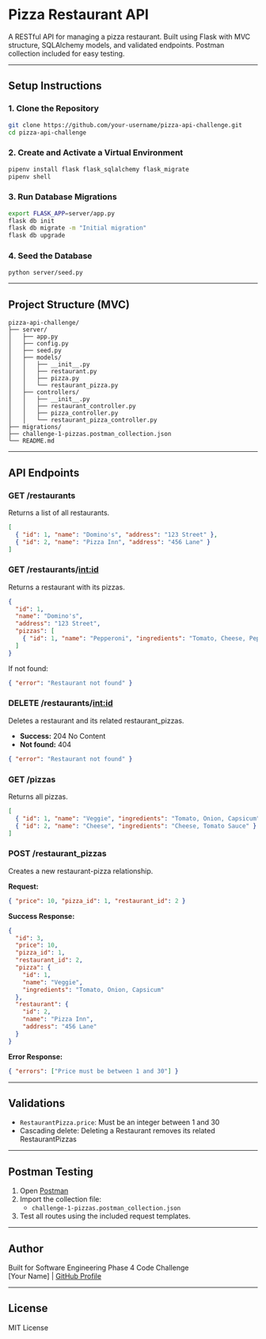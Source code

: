 #  Pizza Restaurant API

A RESTful API for managing a pizza restaurant. Built using Flask with MVC structure, SQLAlchemy models, and validated endpoints. Postman collection included for easy testing.

---

##  Setup Instructions

### 1. Clone the Repository
```bash
git clone https://github.com/your-username/pizza-api-challenge.git
cd pizza-api-challenge
```

### 2. Create and Activate a Virtual Environment
```bash
pipenv install flask flask_sqlalchemy flask_migrate
pipenv shell
```

### 3. Run Database Migrations
```bash
export FLASK_APP=server/app.py
flask db init
flask db migrate -m "Initial migration"
flask db upgrade
```

### 4. Seed the Database
```bash
python server/seed.py
```

---

##  Project Structure (MVC)
```
pizza-api-challenge/
├── server/
│   ├── app.py
│   ├── config.py
│   ├── seed.py
│   ├── models/
│   │   ├── __init__.py
│   │   ├── restaurant.py
│   │   ├── pizza.py
│   │   └── restaurant_pizza.py
│   ├── controllers/
│   │   ├── __init__.py
│   │   ├── restaurant_controller.py
│   │   ├── pizza_controller.py
│   │   └── restaurant_pizza_controller.py
├── migrations/
├── challenge-1-pizzas.postman_collection.json
└── README.md
```

---

## API Endpoints

###  GET /restaurants
Returns a list of all restaurants.
```json
[
  { "id": 1, "name": "Domino's", "address": "123 Street" },
  { "id": 2, "name": "Pizza Inn", "address": "456 Lane" }
]
```

###  GET /restaurants/<int:id>
Returns a restaurant with its pizzas.
```json
{
  "id": 1,
  "name": "Domino's",
  "address": "123 Street",
  "pizzas": [
    { "id": 1, "name": "Pepperoni", "ingredients": "Tomato, Cheese, Pepperoni" }
  ]
}
```
If not found:
```json
{ "error": "Restaurant not found" }
```

###  DELETE /restaurants/<int:id>
Deletes a restaurant and its related restaurant_pizzas.
- **Success:** 204 No Content
- **Not found:** 404
```json
{ "error": "Restaurant not found" }
```

###  GET /pizzas
Returns all pizzas.
```json
[
  { "id": 1, "name": "Veggie", "ingredients": "Tomato, Onion, Capsicum" },
  { "id": 2, "name": "Cheese", "ingredients": "Cheese, Tomato Sauce" }
]
```

###  POST /restaurant_pizzas
Creates a new restaurant-pizza relationship.

**Request:**
```json
{ "price": 10, "pizza_id": 1, "restaurant_id": 2 }
```

**Success Response:**
```json
{
  "id": 3,
  "price": 10,
  "pizza_id": 1,
  "restaurant_id": 2,
  "pizza": {
    "id": 1,
    "name": "Veggie",
    "ingredients": "Tomato, Onion, Capsicum"
  },
  "restaurant": {
    "id": 2,
    "name": "Pizza Inn",
    "address": "456 Lane"
  }
}
```

**Error Response:**
```json
{ "errors": ["Price must be between 1 and 30"] }
```

---

##  Validations
- `RestaurantPizza.price`: Must be an integer between 1 and 30
- Cascading delete: Deleting a Restaurant removes its related RestaurantPizzas

---

##  Postman Testing

1. Open [Postman](https://www.postman.com/)
2. Import the collection file:
   - `challenge-1-pizzas.postman_collection.json`
3. Test all routes using the included request templates.

---

##  Author

Built for Software Engineering Phase 4 Code Challenge  
[Your Name] | [GitHub Profile](https://github.com/your-username)

---

##  License

MIT License